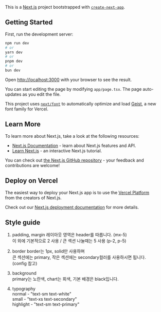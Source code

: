 This is a [Next.js](https://nextjs.org) project bootstrapped with [`create-next-app`](https://nextjs.org/docs/app/api-reference/cli/create-next-app).

## Getting Started

First, run the development server:

```bash
npm run dev
# or
yarn dev
# or
pnpm dev
# or
bun dev
```

Open [http://localhost:3000](http://localhost:3000) with your browser to see the result.

You can start editing the page by modifying `app/page.tsx`. The page auto-updates as you edit the file.

This project uses [`next/font`](https://nextjs.org/docs/app/building-your-application/optimizing/fonts) to automatically optimize and load [Geist](https://vercel.com/font), a new font family for Vercel.

## Learn More

To learn more about Next.js, take a look at the following resources:

- [Next.js Documentation](https://nextjs.org/docs) - learn about Next.js features and API.
- [Learn Next.js](https://nextjs.org/learn) - an interactive Next.js tutorial.

You can check out [the Next.js GitHub repository](https://github.com/vercel/next.js) - your feedback and contributions are welcome!

## Deploy on Vercel

The easiest way to deploy your Next.js app is to use the [Vercel Platform](https://vercel.com/new?utm_medium=default-template&filter=next.js&utm_source=create-next-app&utm_campaign=create-next-app-readme) from the creators of Next.js.

Check out our [Next.js deployment documentation](https://nextjs.org/docs/app/building-your-application/deploying) for more details.

## Style guide

1. padding, margin
   레이아웃 영역은 header를 따릅니다. (mx-5) <br/>
   이 외에 기본적으로 2 사용 / 큰 섹션 나눌때는 5 사용 (p-2, p-5)

2. border
   border는 1px, solid만 사용하며 <br/>
   큰 섹션에는 primary, 작은 섹션에는 secondary컬러를 사용하시면 됩니다. (config 참고)

3. background <br/>
   primary는 노란색, chart는 회색, 기본 배경은 black입니다.

4. typography <br/>
   normal - "text-sm text-white" <br/> small - "text-xs text-secondary" <br/> highlight - "text-sm text-primary"
